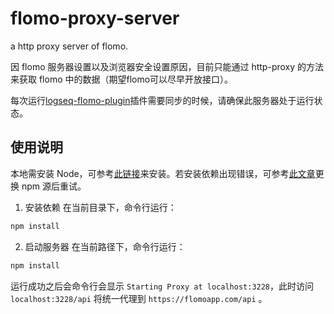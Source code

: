# flomo-proxy-server
a http proxy server of flomo.

因 flomo 服务器设置以及浏览器安全设置原因，目前只能通过 http-proxy 的方法来获取 flomo 中的数据（期望flomo可以尽早开放接口）。

每次运行[logseq-flomo-plugin](https://github.com/SeyeeL/logseq-flomo-plugin)插件需要同步的时候，请确保此服务器处于运行状态。

## 使用说明

本地需安装 Node，可参考[此链接](https://www.runoob.com/nodejs/nodejs-install-setup.html)来安装。若安装依赖出现错误，可参考[此文章](https://segmentfault.com/a/1190000023314583)更换 npm 源后重试。

1. 安装依赖
在当前目录下，命令行运行：
```bash
npm install
   ```
   
2. 启动服务器
在当前路径下，命令行运行：
```bash
npm install
```
    
运行成功之后会命令行会显示 `Starting Proxy at localhost:3228`，此时访问 `localhost:3228/api` 将统一代理到 `https://flomoapp.com/api` 。
